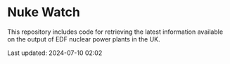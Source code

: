 # Nuke Watch

This repository includes code for retrieving the latest information available on the output of EDF nuclear power plants in the UK.

Last updated: 2024-07-10 02:02